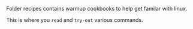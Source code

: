 Folder recipes contains warmup cookbooks to help
get familar with linux.

This is where you `read` and `try-out` various commands.
